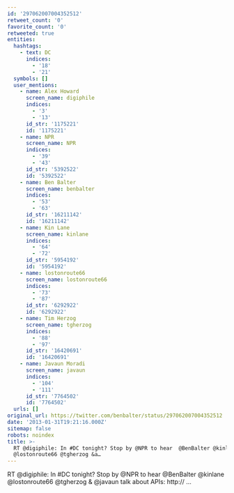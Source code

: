 ```yaml
---
id: '297062007004352512'
retweet_count: '0'
favorite_count: '0'
retweeted: true
entities:
  hashtags:
    - text: DC
      indices:
        - '18'
        - '21'
  symbols: []
  user_mentions:
    - name: Alex Howard
      screen_name: digiphile
      indices:
        - '3'
        - '13'
      id_str: '1175221'
      id: '1175221'
    - name: NPR
      screen_name: NPR
      indices:
        - '39'
        - '43'
      id_str: '5392522'
      id: '5392522'
    - name: Ben Balter
      screen_name: benbalter
      indices:
        - '53'
        - '63'
      id_str: '16211142'
      id: '16211142'
    - name: Kin Lane
      screen_name: kinlane
      indices:
        - '64'
        - '72'
      id_str: '5954192'
      id: '5954192'
    - name: lostonroute66
      screen_name: lostonroute66
      indices:
        - '73'
        - '87'
      id_str: '6292922'
      id: '6292922'
    - name: Tim Herzog
      screen_name: tgherzog
      indices:
        - '88'
        - '97'
      id_str: '16420691'
      id: '16420691'
    - name: Javaun Moradi
      screen_name: javaun
      indices:
        - '104'
        - '111'
      id_str: '7764502'
      id: '7764502'
  urls: []
original_url: https://twitter.com/benbalter/status/297062007004352512
date: '2013-01-31T19:21:16.000Z'
sitemap: false
robots: noindex
title: >-
  RT @digiphile: In #DC tonight? Stop by @NPR to hear  @BenBalter @kinlane
  @lostonroute66 @tgherzog &a…
---
```


RT @digiphile: In #DC tonight? Stop by @NPR to hear  @BenBalter @kinlane @lostonroute66 @tgherzog &amp; @javaun talk about APIs: http:// ...